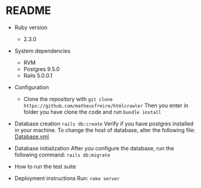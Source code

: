 
# README

* Ruby version
    * 2.3.0

* System dependencies
    * RVM
    * Postgres 9.5.0
    * Rails 5.0.0.1
    
* Configuration
    * Clone the repository with
    `git clone https://github.com/matheusfreire/htmlcrawler`
    Then you enter in folder you have clone the code and run
    `bundle install`
    
* Database creation
    `rails db:create`
   Verify if you have postgres installed in your machine. To change the host of database, alter the following file:
   [Database.yml](https://github.com/matheusfreire/htmlcrawler/blob/master/config/database.yml)
   

* Database initialization
    After you configure the database, run the following command:
       `rails db:migrate`

* How to run the test suite

* Deployment instructions
    Run: `rake server` 

